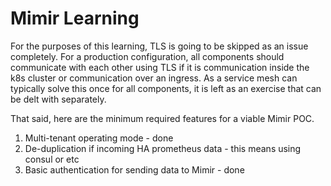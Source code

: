 # Mimir Learning

For the purposes of this learning, TLS is going to be skipped as an issue completely. For a
production configuration, all components should communicate with each other using TLS if it is
communication inside the k8s cluster or communication over an ingress. As a service mesh can
typically solve this once for all components, it is left as an exercise that can be delt with
separately.

That said, here are the minimum required features for a viable Mimir POC.

1. Multi-tenant operating mode - done
1. De-duplication if incoming HA prometheus data - this means using consul or etc
1. Basic authentication for sending data to Mimir - done
